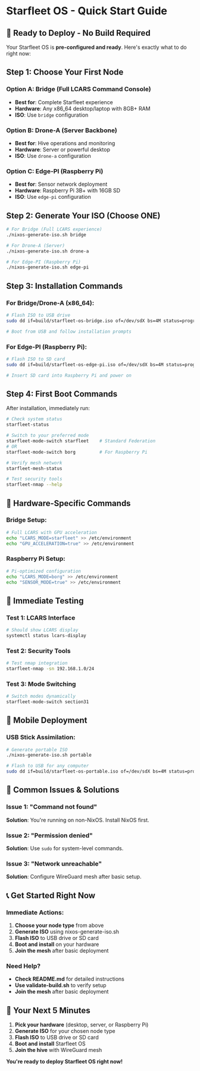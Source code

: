 # Starfleet OS - Quick Start Guide

## 🚀 Ready to Deploy - No Build Required

Your Starfleet OS is **pre-configured and ready**. Here's exactly what to do right now:

## Step 1: Choose Your First Node

### Option A: Bridge (Full LCARS Command Console)
- **Best for**: Complete Starfleet experience
- **Hardware**: Any x86_64 desktop/laptop with 8GB+ RAM
- **ISO**: Use `bridge` configuration

### Option B: Drone-A (Server Backbone)
- **Best for**: Hive operations and monitoring
- **Hardware**: Server or powerful desktop
- **ISO**: Use `drone-a` configuration

### Option C: Edge-PI (Raspberry Pi)
- **Best for**: Sensor network deployment
- **Hardware**: Raspberry Pi 3B+ with 16GB SD
- **ISO**: Use `edge-pi` configuration

## Step 2: Generate Your ISO (Choose ONE)

```bash
# For Bridge (Full LCARS experience)
./nixos-generate-iso.sh bridge

# For Drone-A (Server)
./nixos-generate-iso.sh drone-a

# For Edge-PI (Raspberry Pi)
./nixos-generate-iso.sh edge-pi
```

## Step 3: Installation Commands

### For Bridge/Drone-A (x86_64):
```bash
# Flash ISO to USB drive
sudo dd if=build/starfleet-os-bridge.iso of=/dev/sdX bs=4M status=progress

# Boot from USB and follow installation prompts
```

### For Edge-PI (Raspberry Pi):
```bash
# Flash ISO to SD card
sudo dd if=build/starfleet-os-edge-pi.iso of=/dev/sdX bs=4M status=progress

# Insert SD card into Raspberry Pi and power on
```

## Step 4: First Boot Commands

After installation, immediately run:

```bash
# Check system status
starfleet-status

# Switch to your preferred mode
starfleet-mode-switch starfleet    # Standard Federation
# OR
starfleet-mode-switch borg         # For Raspberry Pi

# Verify mesh network
starfleet-mesh-status

# Test security tools
starfleet-nmap --help
```

## 🎯 Hardware-Specific Commands

### Bridge Setup:
```bash
# Full LCARS with GPU acceleration
echo "LCARS_MODE=starfleet" >> /etc/environment
echo "GPU_ACCELERATION=true" >> /etc/environment
```

### Raspberry Pi Setup:
```bash
# Pi-optimized configuration
echo "LCARS_MODE=borg" >> /etc/environment
echo "SENSOR_MODE=true" >> /etc/environment
```

## 🔧 Immediate Testing

### Test 1: LCARS Interface
```bash
# Should show LCARS display
systemctl status lcars-display
```

### Test 2: Security Tools
```bash
# Test nmap integration
starfleet-nmap -sn 192.168.1.0/24
```

### Test 3: Mode Switching
```bash
# Switch modes dynamically
starfleet-mode-switch section31
```

## 📱 Mobile Deployment

### USB Stick Assimilation:
```bash
# Generate portable ISO
./nixos-generate-iso.sh portable

# Flash to USB for any computer
sudo dd if=build/starfleet-os-portable.iso of=/dev/sdX bs=4M status=progress
```

## 🚨 Common Issues & Solutions

### Issue 1: "Command not found"
**Solution**: You're running on non-NixOS. Install NixOS first.

### Issue 2: "Permission denied"
**Solution**: Use `sudo` for system-level commands.

### Issue 3: "Network unreachable"
**Solution**: Configure WireGuard mesh after basic setup.

## 📞 Get Started Right Now

### Immediate Actions:
1. **Choose your node type** from above
2. **Generate ISO** using nixos-generate-iso.sh
3. **Flash ISO** to USB drive or SD card
4. **Boot and install** on your hardware
5. **Join the mesh** after basic deployment

### Need Help?
- **Check README.md** for detailed instructions
- **Use validate-build.sh** to verify setup
- **Join the mesh** after basic deployment

## 🎯 Your Next 5 Minutes

1. **Pick your hardware** (desktop, server, or Raspberry Pi)
2. **Generate ISO** for your chosen node type
3. **Flash ISO** to USB drive or SD card
4. **Boot and install** Starfleet OS
5. **Join the hive** with WireGuard mesh

**You're ready to deploy Starfleet OS right now!**